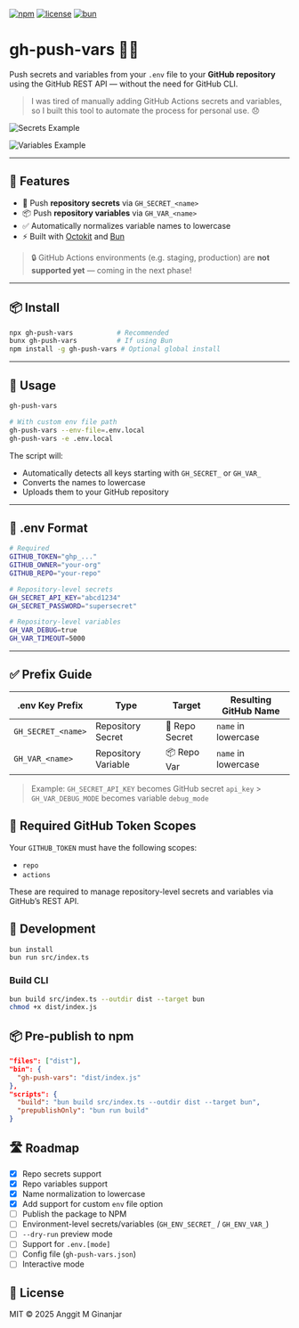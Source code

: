 [![npm](https://img.shields.io/npm/v/gh-push-vars)](https://www.npmjs.com/package/gh-push-vars)
[![license](https://img.shields.io/npm/l/gh-push-vars)](https://opensource.org/licenses/MIT)
[![bun](https://img.shields.io/badge/bun-compatible-blue)](https://bun.sh)

# gh-push-vars 🔐🐙

Push secrets and variables from your `.env` file to your **GitHub repository** using the GitHub REST API — without the need for GitHub CLI.

> I was tired of manually adding GitHub Actions secrets and variables, so I built this tool to automate the process for personal use. 😞

![Secrets Example](https://raw.githubusercontent.com/itsgitz/gh-push-vars/master/docs/img/secrets.png "Secrets Example")

![Variables Example](https://raw.githubusercontent.com/itsgitz/gh-push-vars/master/docs/img/vars.png "Variables Example")

---

## 🚀 Features

- 🔐 Push **repository secrets** via `GH_SECRET_<name>`
- 📦 Push **repository variables** via `GH_VAR_<name>`
- ✅ Automatically normalizes variable names to lowercase
- ⚡ Built with [Octokit](https://github.com/octokit/rest.js) and [Bun](https://bun.sh/)

> 🔒 GitHub Actions environments (e.g. staging, production) are **not supported yet** — coming in the next phase!

---

## 📦 Install

```bash
npx gh-push-vars           # Recommended
bunx gh-push-vars          # If using Bun
npm install -g gh-push-vars # Optional global install

```

---

## 🔧 Usage

```bash
gh-push-vars

# With custom env file path
gh-push-vars --env-file=.env.local
gh-push-vars -e .env.local
```

The script will:

- Automatically detects all keys starting with `GH_SECRET_` or `GH_VAR_`
- Converts the names to lowercase
- Uploads them to your GitHub repository

---

## 🧪 .env Format

```bash
# Required
GITHUB_TOKEN="ghp_..."
GITHUB_OWNER="your-org"
GITHUB_REPO="your-repo"

# Repository-level secrets
GH_SECRET_API_KEY="abcd1234"
GH_SECRET_PASSWORD="supersecret"

# Repository-level variables
GH_VAR_DEBUG=true
GH_VAR_TIMEOUT=5000


```

---

## ✅ Prefix Guide

| .env Key Prefix    | Type                | Target         | Resulting GitHub Name |
| ------------------ | ------------------- | -------------- | --------------------- |
| `GH_SECRET_<name>` | Repository Secret   | 🔐 Repo Secret | `name` in lowercase   |
| `GH_VAR_<name>`    | Repository Variable | 📦 Repo Var    | `name` in lowercase   |

> Example: `GH_SECRET_API_KEY` becomes GitHub secret `api_key` > `GH_VAR_DEBUG_MODE` becomes variable `debug_mode`

## 🔐 Required GitHub Token Scopes

Your `GITHUB_TOKEN` must have the following scopes:

- `repo`
- `actions`

These are required to manage repository-level secrets and variables via GitHub’s REST API.

## 🧱 Development

```bash
bun install
bun run src/index.ts

```

### Build CLI

```bash
bun build src/index.ts --outdir dist --target bun
chmod +x dist/index.js

```

## 📦 Pre-publish to npm

```json
"files": ["dist"],
"bin": {
  "gh-push-vars": "dist/index.js"
},
"scripts": {
  "build": "bun build src/index.ts --outdir dist --target bun",
  "prepublishOnly": "bun run build"
}

```

## 🛣️ Roadmap

- [x] Repo secrets support
- [x] Repo variables support
- [x] Name normalization to lowercase
- [x] Add support for custom `env` file option
- [ ] Publish the package to NPM
- [ ] Environment-level secrets/variables (`GH_ENV_SECRET_` / `GH_ENV_VAR_`)
- [ ] `--dry-run` preview mode
- [ ] Support for `.env.[mode]`
- [ ] Config file (`gh-push-vars.json`)
- [ ] Interactive mode

## 📄 License

MIT © 2025 Anggit M Ginanjar
